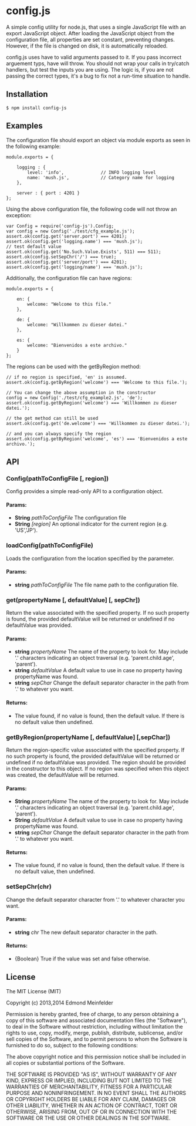 config.js
=========
A simple config utility for node.js, that uses a single JavaScript file with an
export JavaScript object. After loading the JavaScript object from the
configuration file, all properties are set constant, preventing changes.
However, if the file is changed on disk, it is automatically reloaded.

config.js uses have to valid arguments passed to it. If you pass incorrect
arguement typs, have will throw. You should not wrap your calls in try/catch
handlers, but test the inputs you are using. The logic is, if you are not
passing the correct types, it's a bug to fix not a run-time situation to handle.

## Installation

    $ npm install config-js

## Examples
The configuration file should export an object via module exports as seen in the
following example:

    module.exports = {
    
        logging : {
            level: 'info',              // INFO logging level
            name: 'mush.js',            // Category name for logging
        },
    
        server : { port : 4201 }
    };

Using the above configuration file, the following code will not throw an
exception:

    var Config = require('config-js').Config;
    var config = new Config('./test/cfg_example.js');
    assert.ok(config.get('server.port') === 4201);
    assert.ok(config.get('logging.name') === 'mush.js');
    // test default value
    assert.ok(config.get('No.Such.Value.Exists', 511) === 511);
    assert.ok(config.setSepChr('/') === true);
    assert.ok(config.get('server/port') === 4201);
    assert.ok(config.get('logging/name') === 'mush.js');

Additionally, the configuration file can have regions:

    module.exports = {
    
        en: {
            welcome: "Welcome to this file."
        },
    
        de: {
            welcome: "Willkommen zu dieser datei."
        },
    
        es: {
            welcome: "Bienvenidos a este archivo."
        }
    };

The regions can be used with the getByRegion method:

    // if no region is specified, 'en' is assumed.
    assert.ok(config.getByRegion('welcome') === 'Welcome to this file.');

    // You can change the above assumption in the constructor
    config = new Config('./test/cfg_example2.js', 'de');
    assert.ok(config.getByRegion('welcome') === 'Willkommen zu dieser datei.');

    // the get method can still be used
    assert.ok(config.get('de.welcome') === 'Willkommen zu dieser datei.');

    // and you can always specify the region
    assert.ok(config.getByRegion('welcome', 'es') === 'Bienvenidos a este archivo.');

## API

### Config(pathToConfigFile [, region])
Config provides a simple read-only API to a configuration object.

#### Params: 

* **String** *pathToConfigFile* The configuration file
* **String** *[region]* An optional indicator for the current region (e.g. 'US','JP').

### loadConfig(pathToConfigFile)
Loads the configuration from the location specified by the parameter.

#### Params: 

* **string** *pathToConfigFile* The file name path to the configuration file.

### get(propertyName [, defaultValue] [, sepChr])
Return the value associated with the specified property. If no such property is
found, the provided defaultValue will be returned or undefined if no defaultValue
was provided.

#### Params: 

* **string** *propertyName* The name of the property to look for. May include '.' characters indicating an object traversal (e.g. 'parent.child.age', 'parent').
* **string** *defaultValue* A default value to use in case no property having propertyName was found.
* **string** *sepChar* Change the default separator character in the path from '.' to whatever you want.

#### Returns:

* The value found, if no value is found, then the default value. If there is no default value then undefined.

### getByRegion(propertyName [, defaultValue] [,sepChar])
Return the region-specific value associated with the specified property. If no such property
is found, the provided defaultValue will be returned or undefined if no defaultValue
was provided.  The region should be provided in the constructor to this object.
If no region was specified when this object was created, the defaultValue will be returned.

#### Params: 

* **String** *propertyName* The name of the property to look for. May include '.' characters indicating an object traversal (e.g. 'parent.child.age', 'parent').
* **String** *defaultValue* A default value to use in case no property having propertyName was found.
* **string** *sepChar* Change the default separator character in the path from '.' to whatever you want.

#### Returns:

* The value found, if no value is found, then the default value. If there is no default value, then undefined.

### setSepChr(chr)
Change the default separator character from '.' to whatever character you want.

#### Params:
* **string** *chr* The new default separator character in the path.

#### Returns:

* {Boolean} True if the value was set and false otherwise.

## License

The MIT License (MIT)

Copyright (c) 2013,2014 Edmond Meinfelder

Permission is hereby granted, free of charge, to any person obtaining a copy of
this software and associated documentation files (the "Software"), to deal in
the Software without restriction, including without limitation the rights to
use, copy, modify, merge, publish, distribute, sublicense, and/or sell copies of
the Software, and to permit persons to whom the Software is furnished to do so,
subject to the following conditions:

The above copyright notice and this permission notice shall be included in all
copies or substantial portions of the Software.

THE SOFTWARE IS PROVIDED "AS IS", WITHOUT WARRANTY OF ANY KIND, EXPRESS OR
IMPLIED, INCLUDING BUT NOT LIMITED TO THE WARRANTIES OF MERCHANTABILITY, FITNESS
FOR A PARTICULAR PURPOSE AND NONINFRINGEMENT. IN NO EVENT SHALL THE AUTHORS OR
COPYRIGHT HOLDERS BE LIABLE FOR ANY CLAIM, DAMAGES OR OTHER LIABILITY, WHETHER
IN AN ACTION OF CONTRACT, TORT OR OTHERWISE, ARISING FROM, OUT OF OR IN
CONNECTION WITH THE SOFTWARE OR THE USE OR OTHER DEALINGS IN THE SOFTWARE.

